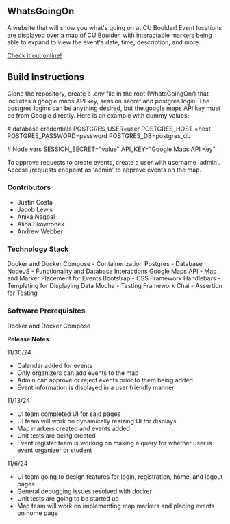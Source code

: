 ## WhatsGoingOn
A website that will show you what's going on at CU Boulder! Event locations are displayed over a map of CU Boulder, with interactable markers being able to expand to view the event's date, time, description, and more.

[Check it out online!](https://whatsgoingon.onrender.com/)

## Build Instructions
Clone the repository, create a .env file in the root (WhatsGoingOn/) that includes a google maps API key, session secret and postgres login. The postgres logins can be anything desired, but the google maps API key must be from Google directly. Here is an example with dummy values:

\# database credentials
POSTGRES_USER=user
POSTGRES_HOST =host
POSTGRES_PASSWORD=password
POSTGRES_DB=postgres_db


\# Node vars
SESSION_SECRET="value"
API_KEY="Google Maps API Key"

To approve requests to create events, create a user with username 'admin'. Access /requests endpoint as 'admin' to approve events on the map.

### Contributors
* Justin Costa
* Jacob Lewis
* Anika Nagpal
* Alina Skowronek
* Andrew Webber

### Technology Stack
Docker and Docker Compose - Containerization
Postgres - Database
NodeJS - Functionality and Database Interactions
Google Maps API - Map and Marker Placement for Events
Bootstrap - CSS Framework
Handlebars - Templating for Displaying Data
Mocha - Testing Framework
Chai - Assertion for Testing


### Software Prerequisites
Docker and Docker Compose

**Release Notes**

11/30/24
- Calendar added for events
- Only organizers can add events to the map
- Admin can approve or reject events prior to them being added
- Event information is displayed in a user friendly manner

11/13/24
- UI team completed UI for said pages
- UI team will work on dynamically resizing UI for displays
- Map markers created and events added
- Unit tests are being created
- Event register team is working on making a query for whether user is event organizer or student

11/6/24
- UI team going to design features for login, registration, home, and logout pages
- General debugging issues resolved with docker
- Unit tests are going to be started up
- Map team will work on implementing map markers and placing events on home page
